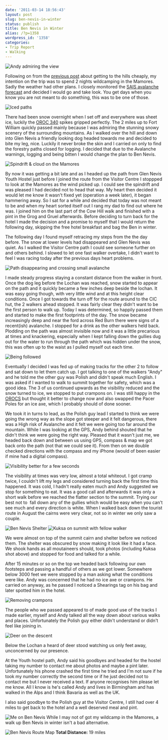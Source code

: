 ```yaml
---
date: '2011-03-14 18:56:43'
layout: post
slug: ben-nevis-in-winter
status: publish
title: Ben Nevis in Winter
alias: /?p=1358
wordpress_id: '1358'
categories:
- Trip Report
- Walking
---
```


![Andy admiring the view](http://dl.dropbox.com/u/2657852/website/images/Shearings-Fort-William-Trip-061.jpg) 
 
Following on from the [previous post](http://www.stevenhorner.com/?p=1338) about getting to the hills cheaply, my intention on the trip was to spend 2 nights wildcamping in the Mamores. Sadly the weather had other plans. I closely monitored the [SAIS avalanche forecast](http://www.sais.gov.uk/) and decided I would go and take look. You get days when you know you are not meant to do something, this was to be one of those. 
<!-- more -->
![Iced paths](http://dl.dropbox.com/u/2657852/website/images/Shearings-Fort-William-Trip-015.jpg) 
 
There had been snow overnight when I set off and everywhere was sheet ice, luckily the [OROC 340](http://www.inov-8.com/Products-Detail.asp?PG=PG1&L=26&P=5050973079) spikes gripped perfectly. The 2 miles up to Fort William quickly passed mainly because I was admiring the stunning snowy scenery of the surrounding mountains. As I walked over the hill and down into Glen Nevis a friendly looking dog headed towards me and decided to bite my leg, nice. Luckily it never broke the skin and I carried on only to find the forestry paths closed for logging. I decided that due to the Avalanche warnings, logging and being bitten I would change the plan to Ben Nevis. 

![Spindrift & cloud on the Mamores](http://dl.dropbox.com/u/2657852/website/images/Shearings-Fort-William-Trip-017.jpg) 
 
By now it was getting a bit late and as I headed up the path from Glen Nevis Youth Hostel just before I joined the route from the Visitor Centre I stoppped to look at the Mamores as the wind picked up. I could see the spindrift and was pleased I had decided not to head that way. My heart then decided it would let me know it wasn't fixed yet (operation a week later), it began hammering away. So I sat for a while and decided that today was not meant to be and when my heart sorted itself out I rang my dad to find out where he was. I joined him on the last part of the Cow Hill walk and finished with a pint in the Grog and Gruel afterwards. Before deciding to turn back for the hotel I made the decision and a promise to myself that I would return the following day, skipping the free hotel breakfast and bag the Ben in winter. 
 
The following day I found myself retracing my steps from the the day before. The snow at lower levels had disappeared and Glen Nevis was quiet. As I walked the Visitor Centre path I could see someone further on and others behind. I slowed to let one fast walker overtake, I didn't want to feel I was racing today after the previous days heart problems. 

![Path disappearing and crossing small avalanche](http://dl.dropbox.com/u/2657852/website/images/Shearings-Fort-William-Trip-045.jpg) 
 
I made steady progress staying a constant distance from the walker in front. Once the dog leg before the Lochan was reached, snow started to appear on the path and it quickly became a few inches deep beside the lochan. It was easy going though, with very little wind and at this height clear conditions. Once I got towards the turn off for the route around to the CIC hut, the 2 walkers ahead stopped. It was fairly clear they didn't want to be the first person to walk up. Today I was determined, so happily passed them and started to make the first footprints of the day. The snow became increasingly deep and near the ford across Red Burn there were signs of a recent(ish) avalanche. I stopped for a drink as the other walkers held back. Plodding on the path was almost invisible now and it was a little precarious at times and knackering, especially when I kept falling down the gullies dug out for the water to run through the path which was hidden under the snow, this was often up to the waist as I pulled myself out each time. 

![Being followed](http://dl.dropbox.com/u/2657852/website/images/Shearings-Fort-William-Trip-048.jpg) 
 
Eventually I decided I was fed up of making tracks for the other 2 to follow and sat down to let them catch up. I got talking to one of the walkers "Andy" and he told me the other guy was Polish and didn't speak much English. I was asked if I wanted to walk to summit together for safety, which was a good idea. The 3 of us continued upwards as the visibility reduced and the snow turned to ice, we stopped to put crampons on. I was still happy in the [OROCS](http://www.inov-8.com/Products-Detail.asp?PG=PG1&L=26&P=5050973079) but thought it better to change now and also swapped the Pacer Poles for an ice axe, which I probably should of done sooner. 
 
We took it in turns to lead, as the Polish guy lead I started to think we were going the wrong way as the slope got steeper and it felt dangerous, there was a High risk of Avalanche and it felt we were going too far around the mountain. While I was looking at the GPS, Andy behind shouted that he didn't think we were going the right way. Pleased that it wasn't just me, we headed back down and between us using GPS, compass & map we got back onto the path (not that we could see it). From then on we double checked directions with the compass and my iPhone (would of been easier if mine had a digital compass). 

![Visibility better for a few seconds](http://dl.dropbox.com/u/2657852/website/images/Shearings-Fort-William-Trip-050.jpg) 
 
The visibility at times was very low, almost a total whiteout. I got cramp twice, I couldn't lift my legs and considered turning back the first time this happened. It was cold, I hadn't really eaten much and Andy suggested we stop for something to eat. It was a good call and afterwards it was only a short walk before we reached the flatter section to the summit. Trying our best not to  fall down any of the gullies which would be easy when you can't see much and every direction is white. When I walked back down the tourist route in August the cairns were very clear, not so in winter we only saw a couple. 

![Ben Nevis Shelter](http://dl.dropbox.com/u/2657852/website/images/Shearings-Fort-William-Trip-053.jpg) 
![Kuksa on summit with fellow walker](http://dl.dropbox.com/u/2657852/website/images/Shearings-Fort-William-Trip-055.jpg) 
 
We were almost on top of the summit cairn and shelter before we noticed them. The shelter was obscured by snow making it look like it had a face. We shook hands as all moutaineers should, took photos (including Kuksa shot above) and stopped for food and talked for a while. 
 
After 15 minutes or so on the top we headed back following our own footsteps and passing a handful of others as we got lower. Somewhere below 3000 feet we were stopped by a man asking what the conditions were like. Andy was concerned that he had no ice axe or crampons. He carried on anyway, as he passed I noticed a Shearings tag on his bag and later spotted him in the hotel. 

![Removing crampons](http://dl.dropbox.com/u/2657852/website/images/Shearings-Fort-William-Trip-067.jpg) 
 
The people who we passed appeared to of made good use of the tracks I made earlier, myself and Andy talked all the way down about various walks and places. Unfortunately the Polish guy either didn't understand or didn't feel like joining in. 

![Deer on the descent](http://dl.dropbox.com/u/2657852/website/images/Shearings-Fort-William-Trip-070.jpg) 
 
Below the Lochan a heard of deer stood watching us only feet away, unconcerned by our presence. 
 
At the Youth hostel path, Andy said his goodbyes and headed for the hostel taking my number to contact me about photos and maybe a pint later. Unfortunately his phone crashed the first time he tried and I'm not sure if he took my number correctly the second time or if he just decided not to contact me but I never received a text. If anyone recognises him please let me know. All I know is he's called Andy and lives in Birmingham and has walked in the Alps and I think Bavaria as well as the UK. 
 
I also said goodbye to the Polish guy at the Visitor Centre, I still had over 4 miles to get back to the hotel and a well deserved meal and pint.
 
![Me on Ben Nevis](http://dl.dropbox.com/u/2657852/website/images/Shearings-Fort-William-Trip-058.jpg) While I may not of got my wildcamp in the Mamores, a walk up Ben Nevis in winter isn't a bad alternative. 
 
![Ben Nevis Route Map](http://dl.dropbox.com/u/2657852/website/images/Ben-Nevis-Shearings-Route.jpg) 
**Total Distance:** 19 miles
